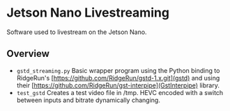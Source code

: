 # Jetson Nano Livestreaming

Software used to livestream on the Jetson Nano.

## Overview

- `gstd_streaming.py` Basic wrapper program using the Python binding to RidgeRun's [https://github.com/RidgeRun/gstd-1.x.git](gstd) and using their [https://github.com/RidgeRun/gst-interpipe](GstInterpipe) library.
- `test_gstd` Creates a test video file in /tmp. HEVC encoded with a switch between inputs and bitrate dynamically changing.
